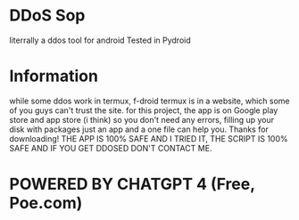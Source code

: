 # DDoS Sop
literrally a ddos tool for android
Tested in Pydroid

# Information
while some ddos work in termux, f-droid termux is in a website, which some of you guys can't trust the site. for this project, the app is on Google play store and app store (i think) so you don't need any errors, filling up your disk with packages just an app and a one file can help you.
Thanks for downloading!
THE APP IS 100% SAFE AND I TRIED IT,
THE SCRIPT IS 100% SAFE AND IF YOU GET DDOSED DON'T CONTACT ME.

# POWERED BY CHATGPT 4 (Free, Poe.com)
